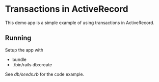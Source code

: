 # Transactions in ActiveRecord

This demo app is a simple example of using transactions in ActiveRecord.

## Running

Setup the app with

* bundle
* ./bin/rails db:create

See _db/seeds.rb_ for the code example.